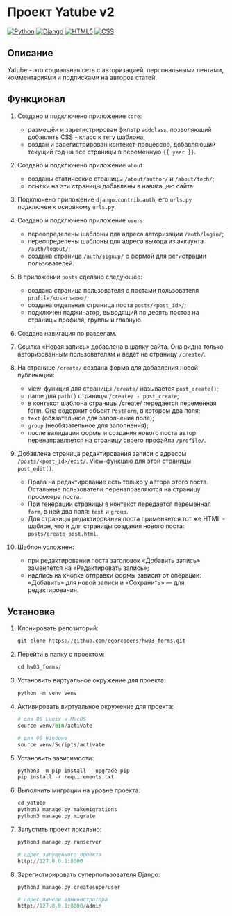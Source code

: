 # Проект Yatube v2

[![Python](https://img.shields.io/badge/-Python-464641?style=flat-square&logo=Python)](https://www.python.org/)
[![Django](https://img.shields.io/badge/-Django-464646?style=flat-square&logo=Django)](https://www.djangoproject.com/)
[![HTML5](https://img.shields.io/badge/-HTML5-464646?style=flat-square&logo=html5)](https://en.wikipedia.org/wiki/HTML5)
[![CSS](https://img.shields.io/badge/-CSS-464646?style=flat-square&logo=css3)](https://en.wikipedia.org/wiki/CSS)

## Описание

Yatube - это социальная сеть с авторизацией, персональными лентами, комментариями и подписками на авторов статей.

## Функционал

1. Создано и подключено приложение `core`:

   - размещён и зарегистрирован фильтр `addclass`, позволяющий добавлять CSS - класс к тегу шаблона;
   - создан и зарегистрирован контекст-процессор, добавляющий текущий год на все страницы в переменную `{{ year }}`.

2. Создано и подключено приложение `about`:

   - созданы статические страницы `/about/author/` и `/about/tech/`;
   - ссылки на эти страницы добавлены в навигацию сайта.

3. Подключено приложение `django.contrib.auth`, его `urls.py` подключен к основному `urls.py`.

4. Создано и подключено приложение `users`:

   - переопределены шаблоны для адреса авторизации `/auth/login/`;
   - переопределены шаблоны для адреса выхода из аккаунта `/auth/logout/`;
   - создана страница `/auth/signup/` с формой для регистрации пользователей.

5. В приложении `posts` сделано следующее:

   - создана страница пользователя c постами пользователя `profile/<username>/`;
   - создана отдельная страница поста `posts/<post_id>/`;
   - подключен паджинатор, выводящий по десять постов на страницы профиля, группы и главную.

6. Создана навигация по разделам.

7. Ссылка «Новая запись» добавлена в шапку сайта. Она видна только авторизованным пользователям и ведёт на страницу `/create/`.

8. На странице `/create/` создана форма для добавления новой публикации:
   - view-функция для страницы `/create/` называется `post_create()`;
   - name для `path()` страницы `/create/ - post_create`;
   - в контекст шаблона страницы /create/ передается переменная form. Она содержит объект `PostForm`, в котором два поля:
   - `text` (обязательное для заполнения поле);
   - `group` (необязательное для заполнения);
   - после валидации формы и создания нового поста автор перенаправляется на страницу своего профайла `/profile/`.
9. Добавлена страница редактирования записи с адресом `/posts/<post_id>/edit/`. View-функцию для этой страницы `post_edit()`.
   - Права на редактирование есть только у автора этого поста. Остальные пользователи перенаправляются на страницу просмотра поста.
   - При генерации страницы в контекст передается переменная `form`, в ней два поля: `text` и `group`.
   - Для страницы редактирования поста применяется тот же HTML - шаблон, что и для страницы создания нового поста: `posts/create_post.html`.
10. Шаблон усложнен:
    - при редактировании поста заголовок «Добавить запись» заменяется на «Редактировать запись»;
    - надпись на кнопке отправки формы зависит от операции: «Добавить» для новой записи и «Сохранить» — для редактирования.

## Установка

1. Клонировать репозиторий:

   ```python
   git clone https://github.com/egorcoders/hw03_forms.git
   ```

2. Перейти в папку с проектом:

   ```python
   cd hw03_forms/
   ```

3. Установить виртуальное окружение для проекта:

   ```python
   python -m venv venv
   ```

4. Активировать виртуальное окружение для проекта:

   ```python
   # для OS Lunix и MacOS
   source venv/bin/activate

   # для OS Windows
   source venv/Scripts/activate
   ```

5. Установить зависимости:

   ```python
   python3 -m pip install --upgrade pip
   pip install -r requirements.txt
   ```

6. Выполнить миграции на уровне проекта:

   ```python
   cd yatube
   python3 manage.py makemigrations
   python3 manage.py migrate
   ```

7. Запустить проект локально:

   ```python
   python3 manage.py runserver

   # адрес запущенного проекта
   http://127.0.0.1:8000
   ```

8. Зарегистирировать суперпользователя Django:

   ```python
   python3 manage.py createsuperuser

   # адрес панели администратора
   http://127.0.0.1:8000/admin
   ```
